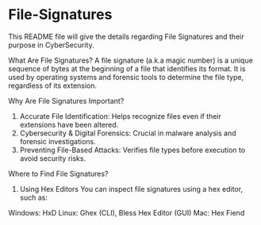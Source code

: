 # File-Signatures
This README file will give the details regarding File Signatures and their purpose in CyberSecurity.

What Are File Signatures?
A file signature (a.k.a magic number) is a unique sequence of bytes at the beginning of a file that identifies its format.
It is used by operating systems and forensic tools to determine the file type, regardless of its extension.

Why Are File Signatures Important?
1. Accurate File Identification: Helps recognize files even if their extensions have been altered.
2. Cybersecurity & Digital Forensics: Crucial in malware analysis and forensic investigations.
3. Preventing File-Based Attacks: Verifies file types before execution to avoid security risks.

Where to Find File Signatures?
1. Using Hex Editors
You can inspect file signatures using a hex editor, such as:

Windows: HxD
Linux: Ghex (CLI), Bless Hex Editor (GUI)
Mac: Hex Fiend
